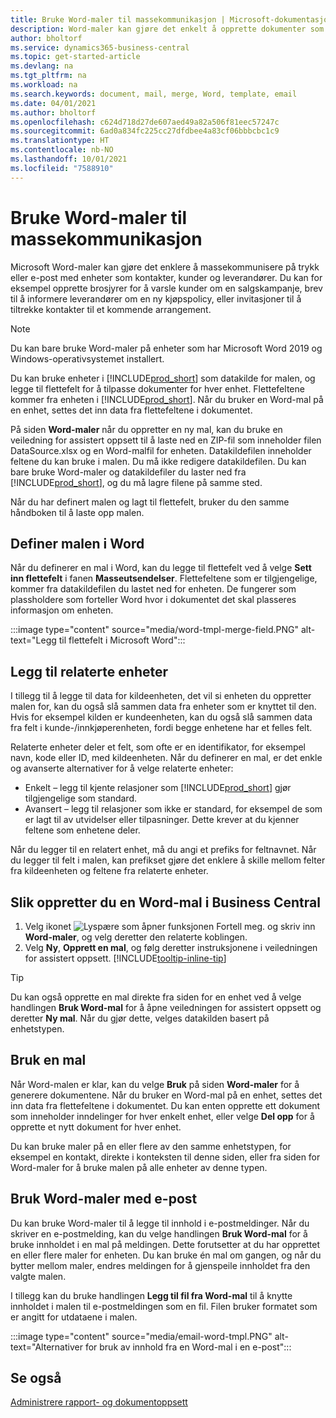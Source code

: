 ```yaml
---
title: Bruke Word-maler til massekommunikasjon | Microsoft-dokumentasjon
description: Word-maler kan gjøre det enkelt å opprette dokumenter som er tilpasset for bestemte enheter.
author: bholtorf
ms.service: dynamics365-business-central
ms.topic: get-started-article
ms.devlang: na
ms.tgt_pltfrm: na
ms.workload: na
ms.search.keywords: document, mail, merge, Word, template, email
ms.date: 04/01/2021
ms.author: bholtorf
ms.openlocfilehash: c624d718d27de607aed49a82a506f81eec57247c
ms.sourcegitcommit: 6ad0a834fc225cc27dfdbee4a83cf06bbbcbc1c9
ms.translationtype: HT
ms.contentlocale: nb-NO
ms.lasthandoff: 10/01/2021
ms.locfileid: "7588910"
---
```

# <a name="using-word-templates-for-bulk-communication"></a>Bruke Word-maler til massekommunikasjon
Microsoft Word-maler kan gjøre det enklere å massekommunisere på trykk eller e-post med enheter som kontakter, kunder og leverandører. Du kan for eksempel opprette brosjyrer for å varsle kunder om en salgskampanje, brev til å informere leverandører om en ny kjøpspolicy, eller invitasjoner til å tiltrekke kontakter til et kommende arrangement.

> [!NOTE]
> Du kan bare bruke Word-maler på enheter som har Microsoft Word 2019 og Windows-operativsystemet installert.

Du kan bruke enheter i [!INCLUDE[prod_short](includes/prod_short.md)] som datakilde for malen, og legge til flettefelt for å tilpasse dokumenter for hver enhet. Flettefeltene kommer fra enheten i [!INCLUDE[prod_short](includes/prod_short.md)]. Når du bruker en Word-mal på en enhet, settes det inn data fra flettefeltene i dokumentet.

På siden **Word-maler** når du oppretter en ny mal, kan du bruke en veiledning for assistert oppsett til å laste ned en ZIP-fil som inneholder filen DataSource.xlsx og en Word-malfil for enheten. Datakildefilen inneholder feltene du kan bruke i malen. Du må ikke redigere datakildefilen. Du kan bare bruke Word-maler og datakildefiler du laster ned fra [!INCLUDE[prod_short](includes/prod_short.md)], og du må lagre filene på samme sted.

Når du har definert malen og lagt til flettefelt, bruker du den samme håndboken til å laste opp malen.

## <a name="setting-up-the-template-in-word"></a>Definer malen i Word
Når du definerer en mal i Word, kan du legge til flettefelt ved å velge **Sett inn flettefelt** i fanen **Masseutsendelser**. Flettefeltene som er tilgjengelige, kommer fra datakildefilen du lastet ned for enheten. De fungerer som plassholdere som forteller Word hvor i dokumentet det skal plasseres informasjon om enheten. 

:::image type="content" source="media/word-tmpl-merge-field.PNG" alt-text="Legg til flettefelt i Microsoft Word":::

## <a name="adding-related-entities"></a>Legg til relaterte enheter
I tillegg til å legge til data for kildeenheten, det vil si enheten du oppretter malen for, kan du også slå sammen data fra enheter som er knyttet til den. Hvis for eksempel kilden er kundeenheten, kan du også slå sammen data fra felt i kunde-/innkjøperenheten, fordi begge enhetene har et felles felt.

Relaterte enheter deler et felt, som ofte er en identifikator, for eksempel navn, kode eller ID, med kildeenheten. Når du definerer en mal, er det enkle og avanserte alternativer for å velge relaterte enheter:

* Enkelt – legg til kjente relasjoner som [!INCLUDE[prod_short](includes/prod_short.md)] gjør tilgjengelige som standard.
* Avansert – legg til relasjoner som ikke er standard, for eksempel de som er lagt til av utvidelser eller tilpasninger. Dette krever at du kjenner feltene som enhetene deler.

Når du legger til en relatert enhet, må du angi et prefiks for feltnavnet. Når du legger til felt i malen, kan prefikset gjøre det enklere å skille mellom felter fra kildeenheten og feltene fra relaterte enheter.

## <a name="to-create-a-word-template-in-business-central"></a>Slik oppretter du en Word-mal i Business Central
1. Velg ikonet ![Lyspære som åpner funksjonen Fortell meg.](media/ui-search/search_small.png "Fortell hva du vil gjøre") og skriv inn **Word-maler**, og velg deretter den relaterte koblingen.
2. Velg **Ny**, **Opprett en mal**, og følg deretter instruksjonene i veiledningen for assistert oppsett. [!INCLUDE[tooltip-inline-tip](includes/tooltip-inline-tip_md.md)]

> [!TIP]
> Du kan også opprette en mal direkte fra siden for en enhet ved å velge handlingen **Bruk Word-mal** for å åpne veiledningen for assistert oppsett og deretter **Ny mal**. Når du gjør dette, velges datakilden basert på enhetstypen.

## <a name="applying-a-template"></a>Bruk en mal
Når Word-malen er klar, kan du velge **Bruk** på siden **Word-maler** for å generere dokumentene. Når du bruker en Word-mal på en enhet, settes det inn data fra flettefeltene i dokumentet. Du kan enten opprette ett dokument som inneholder inndelinger for hver enkelt enhet, eller velge **Del opp** for å opprette et nytt dokument for hver enhet.

Du kan bruke maler på en eller flere av den samme enhetstypen, for eksempel en kontakt, direkte i konteksten til denne siden, eller fra siden for Word-maler for å bruke malen på alle enheter av denne typen.

## <a name="using-word-templates-with-email"></a>Bruk Word-maler med e-post
Du kan bruke Word-maler til å legge til innhold i e-postmeldinger. Når du skriver en e-postmelding, kan du velge handlingen **Bruk Word-mal** for å bruke innholdet i en mal på meldingen. Dette forutsetter at du har opprettet en eller flere maler for enheten. Du kan bruke én mal om gangen, og når du bytter mellom maler, endres meldingen for å gjenspeile innholdet fra den valgte malen.

I tillegg kan du bruke handlingen **Legg til fil fra Word-mal** til å knytte innholdet i malen til e-postmeldingen som en fil. Filen bruker formatet som er angitt for utdataene i malen.

:::image type="content" source="media/email-word-tmpl.PNG" alt-text="Alternativer for bruk av innhold fra en Word-mal i en e-post":::

## <a name="see-also"></a>Se også
[Administrere rapport- og dokumentoppsett](ui-manage-report-layouts.md)  
